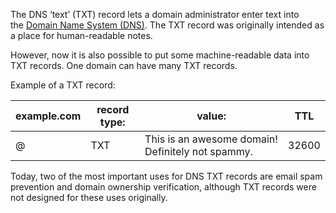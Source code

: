 The DNS ‘text’ (TXT) record lets a domain administrator enter text into the [Domain Name System (DNS)](../networking/dns.md). The TXT record was originally intended as a place for human-readable notes.

However, now it is also possible to put some machine-readable data into TXT records. One domain can have many TXT records.

Example of a TXT record:

| example.com | record type: | value:                                            | TTL   |
| ----------- | ------------ | ------------------------------------------------- | ----- |
| @           | TXT          | This is an awesome domain! Definitely not spammy. | 32600 |

Today, two of the most important uses for DNS TXT records are email spam prevention and domain ownership verification, although TXT records were not designed for these uses originally.
